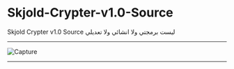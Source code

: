 # Skjold-Crypter-v1.0-Source
Skjold Crypter v1.0 Source
ليست برمجتي ولا انشائي ولا تعديلي
** **

![Capture](https://user-images.githubusercontent.com/74623428/148482719-a0ed3f9f-7d7f-48c9-8c24-5f08decf9ac2.PNG)

** **
